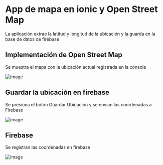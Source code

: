 # App de mapa en ionic y Open Street Map

La aplicación extrae la latitud y longitud de la ubicación y la guarda en la base de datos de firebase

## Implementación de Open Street Map
Se muestra el mapa con la ubicación actual registrada en la consola

![image](https://raw.githubusercontent.com/mcris29/ionic-opestreetmap/image/mapa.png)

## Guardar la ubicación en firebase
Se presiona el botón Guardar Ubicación y se envían las coordenadas a Firebase

![image](https://raw.githubusercontent.com/mcris29/ionic-opestreetmap/image/mapa2.png)

## Firebase
Se registran las coordenadas en firebase

![image](https://raw.githubusercontent.com/mcris29/ionic-opestreetmap/image/firebase.png)
